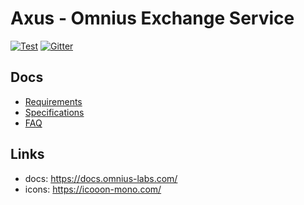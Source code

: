 # Axus - Omnius Exchange Service

[![Test](https://github.com/omnius-labs/axus/actions/workflows/test.yml/badge.svg)](https://github.com/omnius-labs/axus/actions/workflows/test.yml)
[![Gitter](https://badges.gitter.im/omnius-labs.svg)](https://gitter.im/omnius-labs/community)

## Docs
- [Requirements](./docs/requirements/index.adoc)
- [Specifications](./docs/specifications/index.adoc)
- [FAQ](./docs/faq.md)

## Links

- docs: https://docs.omnius-labs.com/
- icons: https://icooon-mono.com/
